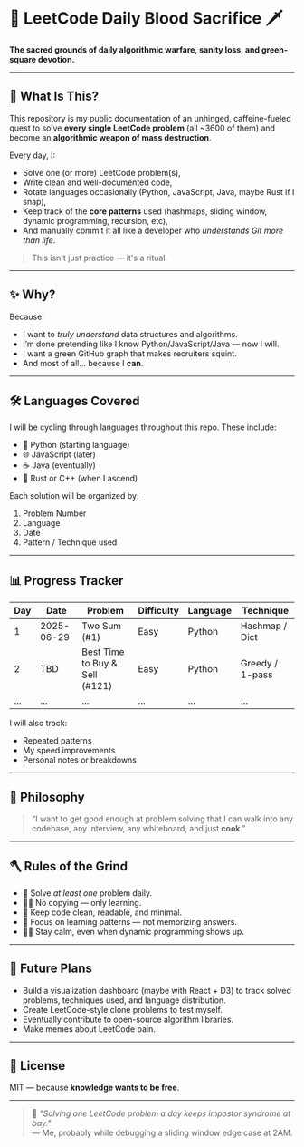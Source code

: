 # 🧠 LeetCode Daily Blood Sacrifice 🗡️

**The sacred grounds of daily algorithmic warfare, sanity loss, and green-square devotion.**

---

## 🧭 What Is This?

This repository is my public documentation of an unhinged, caffeine-fueled quest to solve **every single LeetCode problem** (all ~3600 of them) and become an **algorithmic weapon of mass destruction**.

Every day, I:
- Solve one (or more) LeetCode problem(s),
- Write clean and well-documented code,
- Rotate languages occasionally (Python, JavaScript, Java, maybe Rust if I snap),
- Keep track of the **core patterns** used (hashmaps, sliding window, dynamic programming, recursion, etc),
- And manually commit it all like a developer who *understands Git more than life*.

> This isn't just practice — it's a ritual.

---

## ✨ Why?

Because:

- I want to *truly understand* data structures and algorithms.
- I’m done pretending like I know Python/JavaScript/Java — now I will.
- I want a green GitHub graph that makes recruiters squint.
- And most of all… because I **can**.

---

## 🛠️ Languages Covered

I will be cycling through languages throughout this repo. These include:

- 🐍 Python (starting language)
- 🌐 JavaScript (later)
- ☕ Java (eventually)
- 🦀 Rust or C++ (when I ascend)

Each solution will be organized by:
1. Problem Number
2. Language
3. Date
4. Pattern / Technique used

---

## 📊 Progress Tracker

| Day | Date       | Problem                      | Difficulty | Language | Technique          |
|-----|------------|------------------------------|------------|----------|---------------------|
| 1   | 2025-06-29 | Two Sum (#1)                 | Easy       | Python   | Hashmap / Dict      |
| 2   | TBD        | Best Time to Buy & Sell (#121) | Easy       | Python   | Greedy / 1-pass     |
| ... | ...        | ...                          | ...        | ...      | ...                 |

I will also track:
- Repeated patterns
- My speed improvements
- Personal notes or breakdowns

---

## 🧪 Philosophy

> “I want to get good enough at problem solving that I can walk into any codebase, any interview, any whiteboard, and just **cook**.”

---

## 🪓 Rules of the Grind

- 📅 Solve *at least one* problem daily.
- ✍🏽 No copying — only learning.
- 🧼 Keep code clean, readable, and minimal.
- 🧠 Focus on learning patterns — not memorizing answers.
- 🧘🏽 Stay calm, even when dynamic programming shows up.

---

## 🔮 Future Plans

- Build a visualization dashboard (maybe with React + D3) to track solved problems, techniques used, and language distribution.
- Create LeetCode-style clone problems to test myself.
- Eventually contribute to open-source algorithm libraries.
- Make memes about LeetCode pain.

---

## 🧾 License

MIT — because **knowledge wants to be free**.

---

> 🏁 *"Solving one LeetCode problem a day keeps impostor syndrome at bay."*  
> — Me, probably while debugging a sliding window edge case at 2AM.
